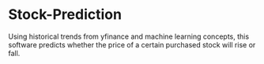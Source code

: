 # Stock-Prediction
Using historical trends from yfinance and machine learning concepts, this software predicts whether the  price of a certain purchased stock will rise or fall.
